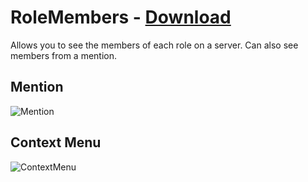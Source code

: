 # RoleMembers - [Download](https://betterdiscord.net/ghdl?url=https://raw.githubusercontent.com/rauenzi/BetterDiscordAddons/master/Plugins/RoleMembers/RoleMembers.plugin.js)

Allows you to see the members of each role on a server. Can also see members from a mention.

## Mention
![Mention](https://i.imgur.com/rGT9Fbl.gif)

## Context Menu
![ContextMenu](https://i.imgur.com/xupyhnD.gif)
